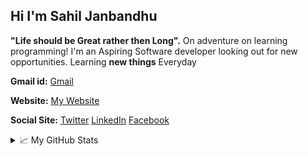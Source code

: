 ## Hi I'm Sahil Janbandhu 
**"Life should be Great rather then Long".**
On adventure on learning programming! 
I'm an Aspiring Software developer looking out for new opportunities.
Learning **new things** Everyday

**Gmail id:**
[Gmail](https://www.github.com/sahil14498@gmail.com)

**Website:** [My Website](https://sahiljanbandhu.github.io/)

**Social Site:**
[Twitter](https://twitter.com/sahil_janbandhu) [LinkedIn](https://www.linkedin.com/in/sahil-janbandhu/) [Facebook](https://www.facebook.com/s.d.janbandhu)

  
<details>
  <summary>📈 My GitHub Stats</summary>
  


### Repo Stats
| ![Sahil github stats](https://github-readme-stats.vercel.app/api/top-langs/?username=sahiljanbandhu&hide_border=true&layout=compact&hide_border=true&title_color=58A6FF&text_color=8C949E&icon_color=89E153&bg_color=0D1117) | ![Sahil github stats](https://github-readme-stats.vercel.app/api?username=sahiljanbandhu&show_icons=true&count_private=true&hide=issues&hide_border=true&title_color=58A6FF&text_color=8C949E&icon_color=89E153&bg_color=0D1117) |
| ------------- | ------------- |


### Stats

<p><img align="center" src="https://github-readme-streak-stats.herokuapp.com/?user=sahiljanbandhu&" alt="sahiljanbandhu" /></p>
</br>
</br>

![](https://activity-graph.herokuapp.com/graph?username=sahiljanbandhu&theme=github)



  





